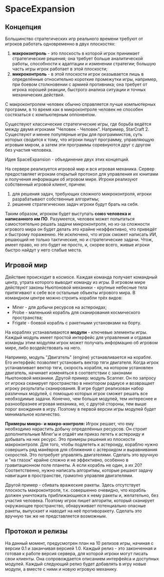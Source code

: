 # SpaceExpansion
## Концепция
Большинство стратегических игр реального времени требуют от игроков работать одновременно в двух плоскостях:
  1. **макроконтроль** - это плоскость в которой игрок принимает стратегические решения; она требует больше аналитической работы, способности к адаптации и изменении стратегии; большую часть игры игрок работает в этой плоскости;
  2. **микроконтроль** - в этой плоскости игрок оказывается лишь в определённые относительно короткие промежутки игры, например, при боевом столкновении с армией противника; она требует от игрока хорошей реакции, быстрого анализа ситуации и точных механических действий.

С макроконтролем человек обычно справляется лучше компьютерных программ, в то время как в микроконтроле человек не способен состязаться с компьютерным оппонентом.

Существуют классические стратегические игры, где борьба ведётся между двумя игроками "Человек - Человек". Например, StarCraft 2.
Существуют и менее популярные игры для программистов, суть которых сводится к тому, что игроки пишут программу, управляющую игровым миром, а затем эти программы соревнуются друг с другом без участия человека.

Идея SpaceExpansion - объединение двух этих концепций.

На сервере реализуется игровой мир и вся игровая механика. Сервер предоставляет игрокам открытый протокол для управления их юнитами и получения информации об игровом мире. Игроки реализуют собственный игровой клиент, причем:
1. для решения задач, требующих сложного микроконтроля, игроки разрабатывают собственные алгоритмы;
2. решение стратегических задач игроки будут брать на себя.

Таким образом, игроком будет выступать **союз человека и написанного им ПО**.
Разумеется, человек может попытаться самостоятельно решать задачи микроконтроля, но из-за сложности игрового мира он будет делать это крайне неэффективно, что приведёт к быстрому поражению.
Не исключено, что игрок сможет написать ИИ, решающий не только тактические, но и стратегические задачи. Чтож, имеет право, но это будет не просто, и, скорее всего, живые игроки быстро найдут у него слабые места.

## Игровой мир
Действие происходит в космосе. Каждая команда получает командный центр, утрата которого выводит команду из игры.
В игровом мире действуют законы Ньютоновой механики - крупные небесные тела притягивают к себе все остальные объекты игрового мира.
В командном центре можно строить корабли трёх видов:
  * Miner - для добычи ресурсов на астероидах;
  * Probe - маленький корабль для сканирования космического пространства;
  * Frigate - боевой корабль с ракетными установками на борту.

На кораблях устанавливаются **модули** - ключевые элементы игры. Каждый модуль имеет простой интерфейс для управления и отдавая команды этим модулям игрок может получать информацию об игровом мире, либо воздействовать на него.

Например, модуль "Двигатель" (engine) устанавливается на корабле. Его интерфейс позволяет установить вектор тяги двигателя. Когда игрок устанавливает вектор тяги, скорость корабля, на котором установлен двигатель, начинает изменяться в соответствии с законами Ньютоновой механики.
Другой пример: модуль Scanner. Он по запросу от игрока сканирует пространство в некотором радиусе и возвращает игроку результаты сканирования.
В игре будет реализован набор различных модулей, с помощью которых игрок сможет решать все необходимые задачи. Конечно, чем больше модулей, тем интереснее и разнообразнее игровая механика, но, с другой стороны, тем выше порог вхождения в игру. Поэтому в первой версии игры модулей будет минимальное количество.

**Примеры микро- и макро-контроля:**
Игрок решает, что ему необходимо нарастить добычу определённых ресурсов. Он строит дополнительные Miner'ы и отдаёт им приказ лететь к астероиду и добывать на них ресурс. Это примеры решения из плоскости макроконтроля.
Для того, чтобы подлететь к астероиду, кораблю нужно совершить ряд манёвров для сближения с астероидом и выравнивания скоростей. Это потребует управлять двигателями. Сделать это вручную и "на глазок" крайне сложно и не эффективно, особенно в гравитационном поле планеты. А если корабль не один, а их 20? Соответственно, нужно написать алгоритмы, которые решают задачу навигации в пространстве, грамотно управляя двигателями.

Другой пример - сбивать вражеские ракеты. Здесь отсутствует плоскость макроконтроля, т.к. совершенно очевидно, что корабль должен уничтожать приближающиеся к нему ракеты и, желательно, без участия человека. Поэтому игрок пишет алгоритм, который сканирует окружающее пространство, обнаруживает потенциально опасные ракеты, выпускает и наводит на неё противоракету. Сделать это вручную так же не представляется возможным.

## Протокол и релизы
На данный момент, предусмотрен план на 10 релизов игры, начиная с версии 0.1 и заканчивая версией 1.0. Каждый релиз - это законченная и готовая к работе версия сервера, для которой игроки могут писать свои клиенты. Она сопровождается описанием интерфейса и доступных модулей. Каждый следующий релиз будет добавлять в игру новые модули, а вместе с ними и новую игровую механику.
<!--stackedit_data:
eyJoaXN0b3J5IjpbLTE4MDg0OTMyMDYsMTM5MDgwNzhdfQ==
-->